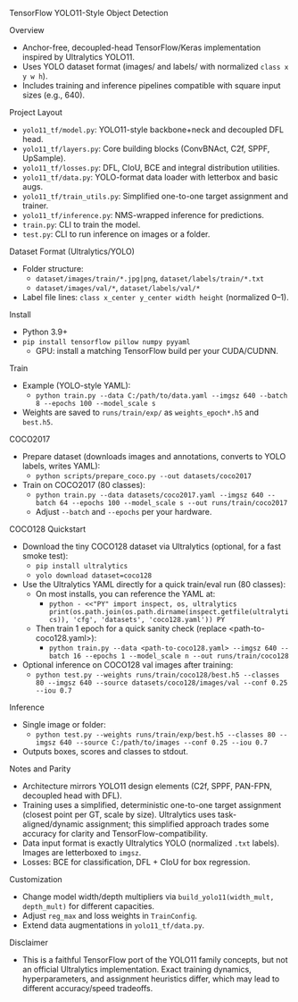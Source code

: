 TensorFlow YOLO11-Style Object Detection

Overview
- Anchor-free, decoupled-head TensorFlow/Keras implementation inspired by Ultralytics YOLO11.
- Uses YOLO dataset format (images/ and labels/ with normalized `class x y w h`).
- Includes training and inference pipelines compatible with square input sizes (e.g., 640).

Project Layout
- `yolo11_tf/model.py`: YOLO11-style backbone+neck and decoupled DFL head.
- `yolo11_tf/layers.py`: Core building blocks (ConvBNAct, C2f, SPPF, UpSample).
- `yolo11_tf/losses.py`: DFL, CIoU, BCE and integral distribution utilities.
- `yolo11_tf/data.py`: YOLO-format data loader with letterbox and basic augs.
- `yolo11_tf/train_utils.py`: Simplified one-to-one target assignment and trainer.
- `yolo11_tf/inference.py`: NMS-wrapped inference for predictions.
- `train.py`: CLI to train the model.
- `test.py`: CLI to run inference on images or a folder.

Dataset Format (Ultralytics/YOLO)
- Folder structure:
  - `dataset/images/train/*.jpg|png`, `dataset/labels/train/*.txt`
  - `dataset/images/val/*`, `dataset/labels/val/*`
- Label file lines: `class x_center y_center width height` (normalized 0–1).

Install
- Python 3.9+
- `pip install tensorflow pillow numpy pyyaml`
  - GPU: install a matching TensorFlow build per your CUDA/CUDNN.

Train
- Example (YOLO-style YAML):
  - `python train.py --data C:/path/to/data.yaml --imgsz 640 --batch 8 --epochs 100 --model_scale s`
- Weights are saved to `runs/train/exp/` as `weights_epoch*.h5` and `best.h5`.

COCO2017
- Prepare dataset (downloads images and annotations, converts to YOLO labels, writes YAML):
  - `python scripts/prepare_coco.py --out datasets/coco2017`
- Train on COCO2017 (80 classes):
  - `python train.py --data datasets/coco2017.yaml --imgsz 640 --batch 64 --epochs 100 --model_scale s --out runs/train/coco2017`
  - Adjust `--batch` and `--epochs` per your hardware.

COCO128 Quickstart
- Download the tiny COCO128 dataset via Ultralytics (optional, for a fast smoke test):
  - `pip install ultralytics`
  - `yolo download dataset=coco128`
- Use the Ultralytics YAML directly for a quick train/eval run (80 classes):
  - On most installs, you can reference the YAML at:
    - `python - <<"PY"
import inspect, os, ultralytics
print(os.path.join(os.path.dirname(inspect.getfile(ultralytics)), 'cfg', 'datasets', 'coco128.yaml'))
PY`
  - Then train 1 epoch for a quick sanity check (replace <path-to-coco128.yaml>):
    - `python train.py --data <path-to-coco128.yaml> --imgsz 640 --batch 16 --epochs 1 --model_scale n --out runs/train/coco128`
- Optional inference on COCO128 val images after training:
  - `python test.py --weights runs/train/coco128/best.h5 --classes 80 --imgsz 640 --source datasets/coco128/images/val --conf 0.25 --iou 0.7`

Inference
- Single image or folder:
  - `python test.py --weights runs/train/exp/best.h5 --classes 80 --imgsz 640 --source C:/path/to/images --conf 0.25 --iou 0.7`
- Outputs boxes, scores and classes to stdout.

Notes and Parity
- Architecture mirrors YOLO11 design elements (C2f, SPPF, PAN-FPN, decoupled head with DFL).
- Training uses a simplified, deterministic one-to-one target assignment (closest point per GT, scale by size). Ultralytics uses task-aligned/dynamic assignment; this simplified approach trades some accuracy for clarity and TensorFlow-compatibility.
- Data input format is exactly Ultralytics YOLO (normalized `.txt` labels). Images are letterboxed to `imgsz`.
- Losses: BCE for classification, DFL + CIoU for box regression.

Customization
- Change model width/depth multipliers via `build_yolo11(width_mult, depth_mult)` for different capacities.
- Adjust `reg_max` and loss weights in `TrainConfig`.
- Extend data augmentations in `yolo11_tf/data.py`.

Disclaimer
- This is a faithful TensorFlow port of the YOLO11 family concepts, but not an official Ultralytics implementation. Exact training dynamics, hyperparameters, and assignment heuristics differ, which may lead to different accuracy/speed tradeoffs.
